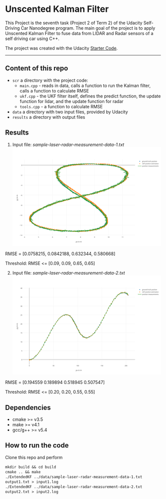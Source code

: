 # Unscented Kalman Filter
This Project is the seventh task (Project 2 of Term 2) of the Udacity Self-Driving Car Nanodegree program. The main goal of the project is to apply Unscented Kalman Filter to fuse data from LIDAR and Radar sensors of a self driving car using C++.

The project was created with the Udacity [Starter Code](https://github.com/udacity/CarND-Unscented-Kalman-Filter-Project).

---

## Content of this repo
- `scr`  a directory with the project code:
  - `main.cpp` - reads in data, calls a function to run the Kalman filter, calls a function to calculate RMSE
  - `ukf.cpp` - the UKF filter itself, defines the predict function, the update function for lidar, and the update function for radar
  - `tools.cpp` - a function to calculate RMSE
- `data`  a directory with two input files, provided by Udacity
- `results`  a directory with output files

## Results 
1. Input file: *sample-laser-radar-measurement-data-1.txt*
![input 1 results](readme_img/plot1.png)

RMSE = [0.0758215, 0.0842188, 0.632344, 0.580668]

Threshold: RMSE <= [0.09, 0.09, 0.65, 0.65]

2. Input file: *sample-laser-radar-measurement-data-2.txt*
![input 2 results](readme_img/plot2.png)

RMSE = [0.194559 0.189894 0.518945 0.507547]

Threshold: RMSE <= [0.20, 0.20, 0.55, 0.55]

## Dependencies

* cmake >= v3.5
* make >= v4.1
* gcc/g++ >= v5.4

## How to run the code
Clone this repo and perform 
```
mkdir build && cd build
cmake .. && make
./ExtendedKF ../data/sample-laser-radar-measurement-data-1.txt output1.txt > input1.log
./ExtendedKF ../data/sample-laser-radar-measurement-data-2.txt output2.txt > input2.log
```


